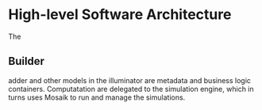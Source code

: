 # High-level Software Architecture

The 



## Builder
adder and other models in the illuminator are
metadata and business logic containers. Computatation are delegated
to the simulation engine, which in turns uses Mosaik to run and manage the simulations.   
